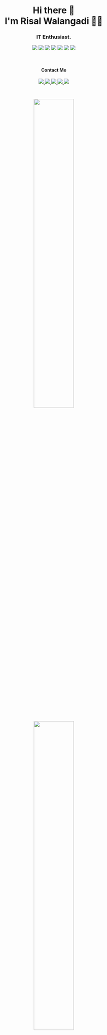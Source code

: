 <h1 align='center'>
  Hi there 👋 <br /> I'm Risal Walangadi 👨‍💻
</h1>

<h3 align='center'>
  <b>IT Enthusiast</b>.
</h3>

<div align="center">
  <p>
    <img src="https://img.shields.io/badge/javascript-%23323330.svg?style=for-the-badge&logo=javascript&logoColor=%23F7DF1E" />
    <img src="https://img.shields.io/badge/c%23-%23239120.svg?style=for-the-badge&logo=c-sharp&logoColor=white)" />
    <img src="https://img.shields.io/badge/typescript-%23007ACC.svg?style=for-the-badge&logo=typescript&logoColor=white" />
    <img src="https://img.shields.io/badge/node.js-6DA55F?style=for-the-badge&logo=node.js&logoColor=white" />
    <img src="https://img.shields.io/badge/nestjs-%23E0234E.svg?style=for-the-badge&logo=nestjs&logoColor=white" />
    <img src="https://img.shields.io/badge/react-%2320232a.svg?style=for-the-badge&logo=react&logoColor=%2361DAFB" />
    <img src="https://img.shields.io/badge/Next-black?style=for-the-badge&logo=next.js&logoColor=white" />
<!--     <img src="https://img.shields.io/badge/dart-%230175C2.svg?style=for-the-badge&logo=dart&logoColor=white" /> -->
<!--     <img src="https://img.shields.io/badge/Flutter-%2302569B.svg?style=for-the-badge&logo=Flutter&logoColor=white" /> -->
  </p>
</div>

<br />

<div align='center'>
  <h4>Contact Me</h4>
  <p>
    <a href="https://www.linkedin.com/in/risal-walangadi/">
      <img src="https://img.shields.io/badge/linkedin-%230077B5.svg?&style=for-the-badge&logo=linkedin&logoColor=white" />
    </a>
    <a href="https://www.upwork.com/freelancers/~01b5535ae48c88ee54?viewMode=1">
     <img src="https://img.shields.io/badge/UpWork-6FDA44?style=for-the-badge&logo=Upwork&logoColor=white" />
    </a>
    <a href="https://twitter.com/Gooner_IzHaL">
     <img src="https://img.shields.io/badge/Twitter-%231DA1F2.svg?style=for-the-badge&logo=Twitter&logoColor=white" />
    </a>    
    <a href="https://wa.me/6282197339862">
     <img src="https://img.shields.io/badge/WhatsApp-25D366?style=for-the-badge&logo=whatsapp&logoColor=white" />
    </a>    
    <a href="https://t.me/izhal27">
     <img src="https://img.shields.io/badge/Telegram-2CA5E0?style=for-the-badge&logo=telegram&logoColor=white" />
    </a>
  </p>
</div>

<br />

<p align='center'>
    <img src="https://github-readme-stats.vercel.app/api?username=izhal27&show_icons=true&count_private=true&theme=gruvbox&include_all_commits=true" width="50%" height="50%" />
</p>
<p align="center">
  <img src="https://github-readme-stats.vercel.app/api/top-langs/?username=izhal27&layout=compact&theme=gruvbox" width="50%" height="50%">
</p>
